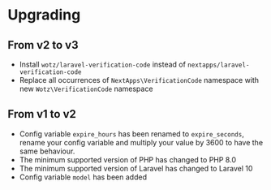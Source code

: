 # Upgrading

## From v2 to v3

- Install `wotz/laravel-verification-code` instead of `nextapps/laravel-verification-code`
- Replace all occurrences of `NextApps\VerificationCode` namespace with new `Wotz\VerificationCode` namespace

## From v1 to v2

- Config variable `expire_hours` has been renamed to  `expire_seconds`, rename your config variable and multiply your value by 3600 to have the same behaviour.
- The minimum supported version of PHP has changed to PHP 8.0
- The minimum supported version of Laravel has changed to Laravel 10
- Config variable `model` has been added

